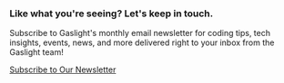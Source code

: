 <h3> Like what you're seeing? Let's keep in touch. </h3>
<p>Subscribe to Gaslight's monthly email newsletter for coding tips, tech insights, events, news, and more delivered right to your inbox from the Gaslight team!</p>
 <a href="/newsletter" class="btn btn--cta"> Subscribe to Our Newsletter </a>
